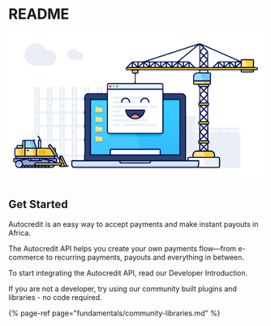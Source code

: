 # README

![](../.gitbook/assets/developers%20%282%29.png)

## Get Started

Autocredit is an easy way to accept payments and make instant payouts in Africa.

The Autocredit API helps you create your own payments flow—from e-commerce to recurring payments, payouts and everything in between.

To start integrating the Autocredit API, read our Developer Introduction.

If you are not a developer, try using our community built plugins and libraries - no code required.

{% page-ref page="fundamentals/community-libraries.md" %}

